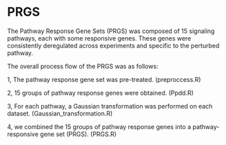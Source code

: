# PRGS
The Pathway Response Gene Sets (PRGS) was composed of 15 signaling pathways, each with some responsive genes. These genes were consistently deregulated across experiments and specific to the perturbed pathway.

The overall process flow of the PRGS was as follows:

1, The pathway response gene set was pre-treated. (preproccess.R)

2, 15 groups of pathway response genes were obtained. (Ppdd.R)

3, For each pathway, a Gaussian transformation was performed on each dataset. (Gaussian_transformation.R)

4, we combined the 15 groups of pathway response genes into a pathway-responsive gene set (PRGS). (PRGS.R)

